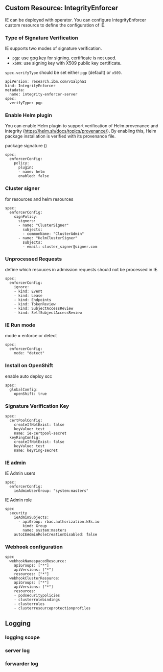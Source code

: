 

## Custom Resource: IntegrityEnforcer 

IE can be deployed with operator. You can configure IntegrityEnforcer custom resource to define the configuration of IE. 

### Type of Signature Verification

IE supports two modes of signature verification. 
- `pgp`: use [gpg key]((https://www.gnupg.org/index.html)) for signing. certificate is not used. 
- `x509`: use signing key with X509 public key certificate. 

`spec.verifyType` should be set either `pgp` (default) or `x509`.
```
apiVersion: research.ibm.com/v1alpha1
kind: IntegrityEnforcer
metadata:
  name: integrity-enforcer-server
spec:
  verifyType: pgp
```

### Enable Helm plugin

You can enable Helm plugin to support verification of Helm provenance and integrity (https://helm.sh/docs/topics/provenance/). By enabling this, Helm package installation is verified with its provenance file. 

package signature ()

```
spec:
  enforcerConfig:
    policy:
      plugin:
      - name: helm
      enabled: false
```

### Cluster signer 

for resources and helm resources
```
spec:
  enforcerConfig:
    signPolicy:
      signers:
      - name: "ClusterSigner"
        subjects:
        - commonName: "ClusterAdmin"
      - name: "HelmClusterSigner"
        subjects:
        - email: cluster_signer@signer.com
```


### Unprocessed Requests
define which resouces in admission requests should not be processed in IE. 
```
spec:
  enforcerConfig:
    ignore:
    - kind: Event
    - kind: Lease
    - kind: Endpoints
    - kind: TokenReview
    - kind: SubjectAccessReview
    - kind: SelfSubjectAccessReview
```

### IE Run mode
mode = enforce or detect
```
spec:
  enforcerConfig:
    mode: "detect"
```

### Install on OpenShift

enable auto deploy scc
```
spec:
  globalConfig:
    openShift: true
```

### Signature Verification Key

```
spec:
  certPoolConfig:
    createIfNotExist: false
    keyValue: test
    name: ie-certpool-secret
  keyRingConfig:
    createIfNotExist: false
    keyValue: test
    name: keyring-secret
```

### IE admin

IE Admin users
```
spec:
  enforcerConfig:
    ieAdminUserGroup: "system:masters"
```

IE Admin role
```
spec
  security
    ieAdminSubjects:
      - apiGroup: rbac.authorization.k8s.io
        kind: Group
        name: system:masters
    autoIEAdminRoleCreationDisabled: false
```


### Webhook configuration

```
spec
  webhookNamespacedResource:
    apiGroups: ["*"]
    apiVersions: ["*"]
    resources: ["*"]
  webhookClusterResource:
    apiGroups: ["*"]
    apiVersions: ["*"]
    resources: 
    - podsecuritypolicies
    - clusterrolebindings
    - clusterroles
    - clusterresourceprotectionprofiles
```

## Logging


### logging scope

### server log

### forwarder log
